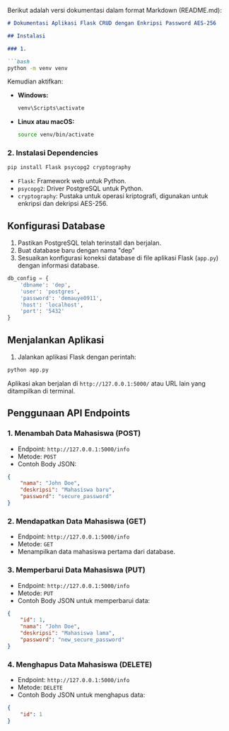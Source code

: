 Berikut adalah versi dokumentasi dalam format Markdown (README.md):

```markdown
# Dokumentasi Aplikasi Flask CRUD dengan Enkripsi Password AES-256

## Instalasi

### 1. 

```bash
python -m venv venv
```

Kemudian aktifkan:

- **Windows:**
  ```bash
  venv\Scripts\activate
  ```

- **Linux atau macOS:**
  ```bash
  source venv/bin/activate
  ```

### 2. Instalasi Dependencies

```bash
pip install Flask psycopg2 cryptography
```

- `Flask`: Framework web untuk Python.
- `psycopg2`: Driver PostgreSQL untuk Python.
- `cryptography`: Pustaka untuk operasi kriptografi, digunakan untuk enkripsi dan dekripsi AES-256.

## Konfigurasi Database

1. Pastikan PostgreSQL telah terinstall dan berjalan.
2. Buat database baru dengan nama "dep"
3. Sesuaikan konfigurasi koneksi database di file aplikasi Flask (`app.py`) dengan informasi database.

```python
db_config = {
    'dbname': 'dep',
    'user': 'postgres',
    'password': 'demauye0911',
    'host': 'localhost',
    'port': '5432'
}
```

## Menjalankan Aplikasi

1. Jalankan aplikasi Flask dengan perintah:

```bash
python app.py
```

Aplikasi akan berjalan di `http://127.0.0.1:5000/` atau URL lain yang ditampilkan di terminal.

## Penggunaan API Endpoints

### 1. Menambah Data Mahasiswa (POST)

- Endpoint: `http://127.0.0.1:5000/info`
- Metode: `POST`
- Contoh Body JSON:

```json
{
    "nama": "John Doe",
    "deskripsi": "Mahasiswa baru",
    "password": "secure_password"
}
```

### 2. Mendapatkan Data Mahasiswa (GET)

- Endpoint: `http://127.0.0.1:5000/info`
- Metode: `GET`
- Menampilkan data mahasiswa pertama dari database.

### 3. Memperbarui Data Mahasiswa (PUT)

- Endpoint: `http://127.0.0.1:5000/info`
- Metode: `PUT`
- Contoh Body JSON untuk memperbarui data:

```json
{
    "id": 1,
    "nama": "John Doe",
    "deskripsi": "Mahasiswa lama",
    "password": "new_secure_password"
}
```

### 4. Menghapus Data Mahasiswa (DELETE)

- Endpoint: `http://127.0.0.1:5000/info`
- Metode: `DELETE`
- Contoh Body JSON untuk menghapus data:

```json
{
    "id": 1
}
```
